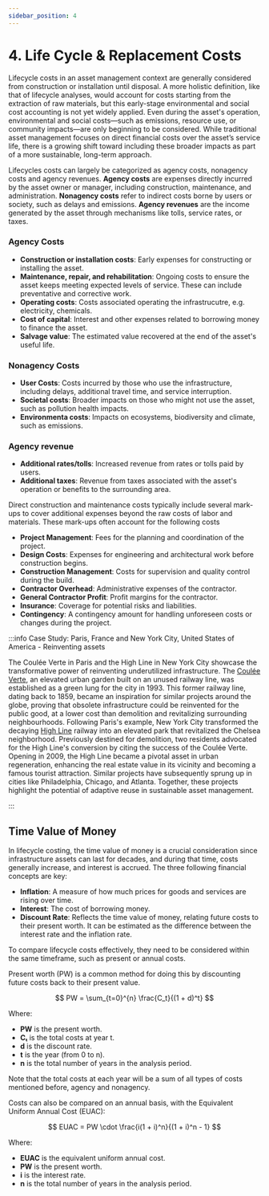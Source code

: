 ```yaml
---
sidebar_position: 4
---
```


# 4. Life Cycle & Replacement Costs

Lifecycle costs in an asset management context are generally considered from construction or installation until disposal. A more holistic definition, like that of lifecycle analyses, would account for costs starting from the extraction of raw materials, but this early-stage environmental and social cost accounting is not yet widely applied. Even during the asset's operation, environmental and social costs—such as emissions, resource use, or community impacts—are only beginning to be considered. While traditional asset management focuses on direct financial costs over the asset’s service life, there is a growing shift toward including these broader impacts as part of a more sustainable, long-term approach.

Lifecycles costs can largely be categorized as agency costs, nonagency costs and agency revenues. **Agency costs** are expenses directly incurred by the asset owner or manager, including construction, maintenance, and administration. **Nonagency costs** refer to indirect costs borne by users or society, such as delays and emissions. **Agency revenues** are the income generated by the asset through mechanisms like tolls, service rates, or taxes.

 ### Agency Costs

- **Construction or installation costs**: Early expenses for constructing or installing the asset.
- **Maintenance, repair, and rehabilitation**: Ongoing costs to ensure the asset keeps meeting expected levels of service. These can include preventative and corrective work.
- **Operating costs**: Costs associated operating the infrastrucutre, e.g. electricity, chemicals.
- **Cost of capital**: Interest and other expenses related to borrowing money to finance the asset.
- **Salvage value**: The estimated value recovered at the end of the asset's useful life.

### Nonagency Costs

- **User Costs**: Costs incurred by those who use the infrastructure, including delays, additional travel time, and service interruption.
- **Societal costs**: Broader impacts on those who might not use the asset, such as pollution health impacts.
- **Environmenta costs**: Impacts on ecosystems, biodiversity and climate, such as emissions.

### Agency revenue

- **Additional rates/tolls**: Increased revenue from rates or tolls paid by users.
- **Additional taxes**: Revenue from taxes associated with the asset's operation or benefits to the surrounding area.

Direct construction and maintenance costs typically include several mark-ups to cover additional expenses beyond the raw costs of labor and materials. These mark-ups often account for the following costs
- **Project Management**: Fees for the planning and coordination of the project.
- **Design Costs**: Expenses for engineering and architectural work before construction begins.
- **Construction Management**: Costs for supervision and quality control during the build.
- **Contractor Overhead**: Administrative expenses of the contractor.
- **General Contractor Profit**: Profit margins for the contractor.
- **Insurance**: Coverage for potential risks and liabilities.
- **Contingency**: A contingency amount for handling unforeseen costs or changes during the project.

:::info Case Study: Paris, France and New York City, United States of America - Reinventing assets

The Coulée Verte in Paris and the High Line in New York City showcase the transformative power of reinventing underutilized infrastructure. The [Coulée Verte](https://parissecret.com/decouvrez-lhistoire-de-la-coulee-verte-la-promenade-vegetale-de-paris/), an elevated urban garden built on an unused railway line, was established as a green lung for the city in 1993. This former railway line, dating back to 1859, became an inspiration for similar projects around the globe, proving that obsolete infrastructure could be reinvented for the public good, at a lower cost than demolition and revitalizing surrounding neighbourhoods. 
Following Paris's example, New York City transformed the decaying [High Line](https://edc.nyc/project/high-line) railway into an elevated park that revitalized the Chelsea neighborhood. Previously destined for demolition, two residents advocated for the High Line's conversion by citing the success of the Coulée Verte. Opening in 2009, the High Line became a pivotal asset in urban regeneration, enhancing the real estate value in its vicinity and becoming a famous tourist attraction. Similar projects have subsequently sprung up in cities like Philadelphia, Chicago, and Atlanta. Together, these projects highlight the potential of adaptive reuse in sustainable asset management.

:::

## Time Value of Money

In lifecycle costing, the time value of money is a crucial consideration since infrastructure assets can last for decades, and during that time, costs generally increase, and interest is accrued. The three following financial concepts are key:

- **Inflation**: A measure of how much prices for goods and services are rising over time.
- **Interest**: The cost of borrowing money.
- **Discount Rate**: Reflects the time value of money, relating future costs to their present worth. It can be estimated as the difference between the interest rate and the inflation rate.

To compare lifecycle costs effectively, they need to be considered within the same timeframe, such as present or annual costs. 

Present worth (PW) is a common method for doing this by discounting future costs back to their present value. 

$$
PW = \sum_{t=0}^{n} \frac{C_t}{(1 + d)^t}
$$

Where:
- **PW** is the present worth.
- **Cₜ** is the total costs at year t.
- **d** is the discount rate.
- **t** is the year (from 0 to n).
- **n** is the total number of years in the analysis period.

Note that the total costs at each year will be a sum of all types of costs mentioned before, agency and nonagency.

Costs can also be compared on an annual basis, with the Equivalent Uniform Annual Cost (EUAC):

$$
EUAC = PW \cdot \frac{i(1 + i)^n}{(1 + i)^n - 1}
$$

Where:
- **EUAC** is the equivalent uniform annual cost.
- **PW** is the present worth.
- **i** is the interest rate.
- **n** is the total number of years in the analysis period.